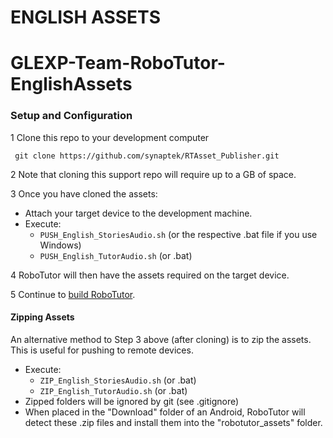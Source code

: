 # ENGLISH ASSETS
# GLEXP-Team-RoboTutor-EnglishAssets


### Setup and Configuration

1 Clone this repo to your development computer

```
 git clone https://github.com/synaptek/RTAsset_Publisher.git
```

2 Note that cloning this support repo will require up to a GB of space.

3 Once you have cloned the assets:

  * Attach your target device to the development machine.
  * Execute:
     * `PUSH_English_StoriesAudio.sh`      (or the respective .bat file if you use Windows)
     * `PUSH_English_TutorAudio.sh` (or .bat)

4 RoboTutor will then have the assets required on the target device.

5 Continue to [build RoboTutor](https://github.com/XPRIZE/GLEXP-Team-RoboTutor-RoboTutor).


#### Zipping Assets

An alternative method to Step 3 above (after cloning) is to zip the assets. This is useful for pushing to remote devices.

  * Execute:
     * `ZIP_English_StoriesAudio.sh`  (or .bat)
     * `ZIP_English_TutorAudio.sh` (or .bat)
  * Zipped folders will be ignored by git (see .gitignore)
  * When placed in the "Download" folder of an Android, RoboTutor will detect these .zip files and install them into the "robotutor_assets" folder.
